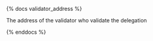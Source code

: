 {% docs validator_address %}

The address of the validator who validate the delegation

{% enddocs %}